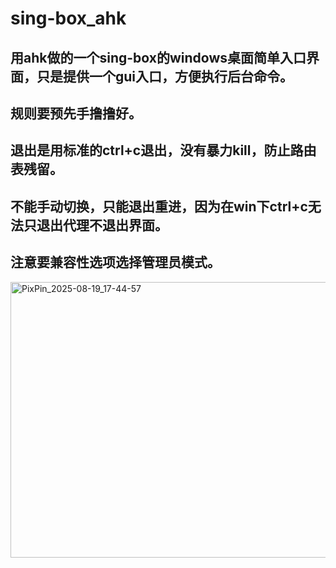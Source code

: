 # sing-box_ahk
## 用ahk做的一个sing-box的windows桌面简单入口界面，只是提供一个gui入口，方便执行后台命令。
## 规则要预先手撸撸好。
## 退出是用标准的ctrl+c退出，没有暴力kill，防止路由表残留。
## 不能手动切换，只能退出重进，因为在win下ctrl+c无法只退出代理不退出界面。
## 注意要兼容性选项选择管理员模式。
<img width="749" height="441" alt="PixPin_2025-08-19_17-44-57" src="https://github.com/user-attachments/assets/6857ce36-3728-47c7-b827-f05d9aaae7e5" />
